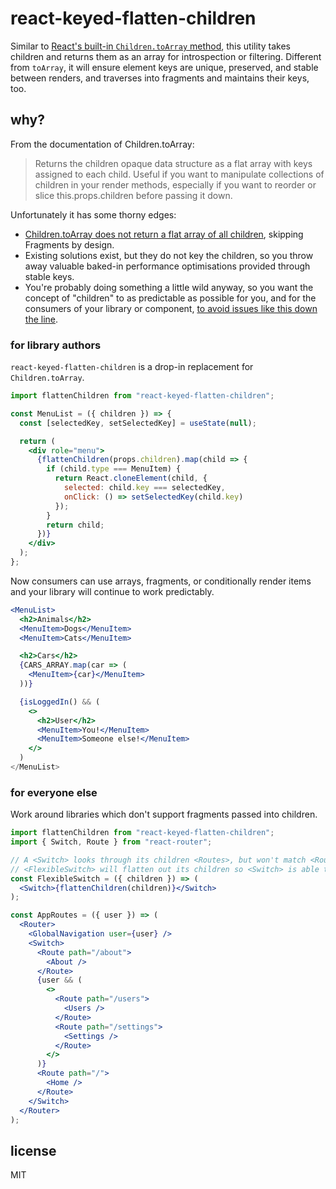 # react-keyed-flatten-children

Similar to [React's built-in `Children.toArray` method](https://reactjs.org/docs/react-api.html#reactchildrentoarray), this utility takes children and returns them as an array for introspection or filtering. Different from `toArray`, it will ensure element keys are unique, preserved, and stable between renders, and traverses into fragments and maintains their keys, too.

## why?

From the documentation of Children.toArray:

> Returns the children opaque data structure as a flat array with keys assigned to each child. Useful if you want to manipulate collections of children in your render methods, especially if you want to reorder or slice this.props.children before passing it down.

Unfortunately it has some thorny edges:

- [Children.toArray does not return a flat array of all children](https://github.com/facebook/react/issues/6889), skipping Fragments by design.
- Existing solutions exist, but they do not key the children, so you throw away valuable baked-in performance optimisations provided through stable keys.
- You're probably doing something a little wild anyway, so you want the concept of "children" to as predictable as possible for you, and for the consumers of your library or component, [to avoid issues like this down the line](https://github.com/ReactTraining/react-router/issues/5785#issuecomment-351067856).

### for library authors

`react-keyed-flatten-children` is a drop-in replacement for `Children.toArray`.

```jsx
import flattenChildren from "react-keyed-flatten-children";

const MenuList = ({ children }) => {
  const [selectedKey, setSelectedKey] = useState(null);

  return (
    <div role="menu">
      {flattenChildren(props.children).map(child => {
        if (child.type === MenuItem) {
          return React.cloneElement(child, {
            selected: child.key === selectedKey,
            onClick: () => setSelectedKey(child.key)
          });
        }
        return child;
      })}
    </div>
  );
};
```

Now consumers can use arrays, fragments, or conditionally render items and your library will continue to work predictably.

```jsx
<MenuList>
  <h2>Animals</h2>
  <MenuItem>Dogs</MenuItem>
  <MenuItem>Cats</MenuItem>

  <h2>Cars</h2>
  {CARS_ARRAY.map(car => (
    <MenuItem>{car}</MenuItem>
  ))}

  {isLoggedIn() && (
    <>
      <h2>User</h2>
      <MenuItem>You!</MenuItem>
      <MenuItem>Someone else!</MenuItem>
    </>
  )
</MenuList>
```

### for everyone else

Work around libraries which don't support fragments passed into children.

```jsx
import flattenChildren from "react-keyed-flatten-children";
import { Switch, Route } from "react-router";

// A <Switch> looks through its children <Routes>, but won't match <Routes> within fragments.
// <FlexibleSwitch> will flatten out its children so <Switch> is able to see all children.
const FlexibleSwitch = ({ children }) => (
  <Switch>{flattenChildren(children)}</Switch>
);

const AppRoutes = ({ user }) => (
  <Router>
    <GlobalNavigation user={user} />
    <Switch>
      <Route path="/about">
        <About />
      </Route>
      {user && (
        <>
          <Route path="/users">
            <Users />
          </Route>
          <Route path="/settings">
            <Settings />
          </Route>
        </>
      )}
      <Route path="/">
        <Home />
      </Route>
    </Switch>
  </Router>
);
```

## license

MIT

